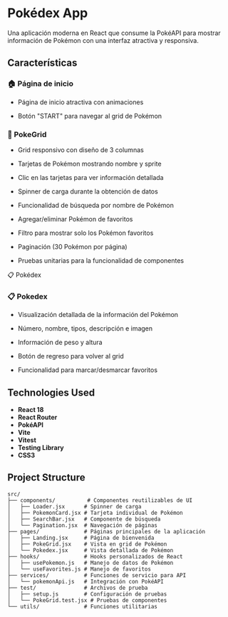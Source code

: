 # Pokédex App

Una aplicación moderna en React que consume la PokéAPI para mostrar información de Pokémon con una interfaz atractiva y responsiva.

## Características

### 🏠 Página de inicio

- Página de inicio atractiva con animaciones
  
- Botón "START" para navegar al grid de Pokémon
  
### 🎯 PokeGrid

- Grid responsivo con diseño de 3 columnas

- Tarjetas de Pokémon mostrando nombre y sprite

- Clic en las tarjetas para ver información detallada

- Spinner de carga durante la obtención de datos

- Funcionalidad de búsqueda por nombre de Pokémon

- Agregar/eliminar Pokémon de favoritos

- Filtro para mostrar solo los Pokémon favoritos

- Paginación (30 Pokémon por página)

- Pruebas unitarias para la funcionalidad de componentes

📋 Pokédex

### 📋 Pokedex

- Visualización detallada de la información del Pokémon

- Número, nombre, tipos, descripción e imagen

- Información de peso y altura

- Botón de regreso para volver al grid

- Funcionalidad para marcar/desmarcar favoritos

## Technologies Used

- **React 18** 
- **React Router** 
- **PokéAPI** 
- **Vite** 
- **Vitest** 
- **Testing Library** 
- **CSS3** 

## Project Structure

```
src/
├── components/          # Componentes reutilizables de UI
│   ├── Loader.jsx      # Spinner de carga
│   ├── PokemonCard.jsx # Tarjeta individual de Pokémon
│   ├── SearchBar.jsx   # Componente de búsqueda
│   └── Pagination.jsx  # Navegación de páginas
├── pages/              # Páginas principales de la aplicación
│   ├── Landing.jsx     # Página de bienvenida
│   ├── PokeGrid.jsx    # Vista en grid de Pokémon
│   └── Pokedex.jsx     # Vista detallada de Pokémon
├── hooks/              # Hooks personalizados de React
│   ├── usePokemon.js   # Manejo de datos de Pokémon
│   └── useFavorites.js # Manejo de favoritos
├── services/           # Funciones de servicio para API
│   └── pokemonApi.js   # Integración con PokéAPI
├── test/               # Archivos de prueba
│   ├── setup.js        # Configuración de pruebas
│   └── PokeGrid.test.jsx # Pruebas de componentes
└── utils/              # Funciones utilitarias

```


